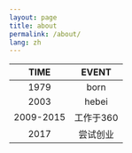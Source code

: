 ```yaml
---
layout: page
title: about
permalink: /about/
lang: zh
---
```

<!--<img src="http://pf1gwfhv7.bkt.clouddn.com/%E6%9B%B9%E5%BB%BA%E5%B3%B0.jpg" alt="微胖帅哥一个" style="width:200px;"/>-->

|TIME|EVENT|
|:---:|:----:|
|1979 | born|
|2003 | hebei|
|2009-2015| 工作于360|
|2017 | 尝试创业|

